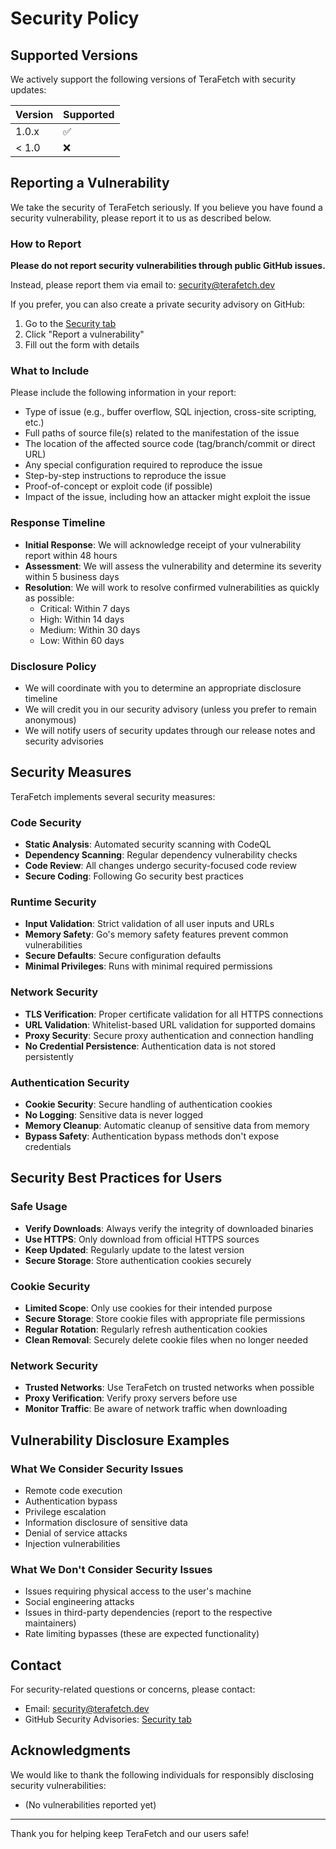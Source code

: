 # Security Policy

## Supported Versions

We actively support the following versions of TeraFetch with security updates:

| Version | Supported          |
| ------- | ------------------ |
| 1.0.x   | :white_check_mark: |
| < 1.0   | :x:                |

## Reporting a Vulnerability

We take the security of TeraFetch seriously. If you believe you have found a security vulnerability, please report it to us as described below.

### How to Report

**Please do not report security vulnerabilities through public GitHub issues.**

Instead, please report them via email to: [security@terafetch.dev](mailto:security@terafetch.dev)

If you prefer, you can also create a private security advisory on GitHub:
1. Go to the [Security tab](https://github.com/Zer0C0d3r/terafetch/security)
2. Click "Report a vulnerability"
3. Fill out the form with details

### What to Include

Please include the following information in your report:

- Type of issue (e.g., buffer overflow, SQL injection, cross-site scripting, etc.)
- Full paths of source file(s) related to the manifestation of the issue
- The location of the affected source code (tag/branch/commit or direct URL)
- Any special configuration required to reproduce the issue
- Step-by-step instructions to reproduce the issue
- Proof-of-concept or exploit code (if possible)
- Impact of the issue, including how an attacker might exploit the issue

### Response Timeline

- **Initial Response**: We will acknowledge receipt of your vulnerability report within 48 hours
- **Assessment**: We will assess the vulnerability and determine its severity within 5 business days
- **Resolution**: We will work to resolve confirmed vulnerabilities as quickly as possible:
  - Critical: Within 7 days
  - High: Within 14 days
  - Medium: Within 30 days
  - Low: Within 60 days

### Disclosure Policy

- We will coordinate with you to determine an appropriate disclosure timeline
- We will credit you in our security advisory (unless you prefer to remain anonymous)
- We will notify users of security updates through our release notes and security advisories

## Security Measures

TeraFetch implements several security measures:

### Code Security
- **Static Analysis**: Automated security scanning with CodeQL
- **Dependency Scanning**: Regular dependency vulnerability checks
- **Code Review**: All changes undergo security-focused code review
- **Secure Coding**: Following Go security best practices

### Runtime Security
- **Input Validation**: Strict validation of all user inputs and URLs
- **Memory Safety**: Go's memory safety features prevent common vulnerabilities
- **Secure Defaults**: Secure configuration defaults
- **Minimal Privileges**: Runs with minimal required permissions

### Network Security
- **TLS Verification**: Proper certificate validation for all HTTPS connections
- **URL Validation**: Whitelist-based URL validation for supported domains
- **Proxy Security**: Secure proxy authentication and connection handling
- **No Credential Persistence**: Authentication data is not stored persistently

### Authentication Security
- **Cookie Security**: Secure handling of authentication cookies
- **No Logging**: Sensitive data is never logged
- **Memory Cleanup**: Automatic cleanup of sensitive data from memory
- **Bypass Safety**: Authentication bypass methods don't expose credentials

## Security Best Practices for Users

### Safe Usage
- **Verify Downloads**: Always verify the integrity of downloaded binaries
- **Use HTTPS**: Only download from official HTTPS sources
- **Keep Updated**: Regularly update to the latest version
- **Secure Storage**: Store authentication cookies securely

### Cookie Security
- **Limited Scope**: Only use cookies for their intended purpose
- **Secure Storage**: Store cookie files with appropriate file permissions
- **Regular Rotation**: Regularly refresh authentication cookies
- **Clean Removal**: Securely delete cookie files when no longer needed

### Network Security
- **Trusted Networks**: Use TeraFetch on trusted networks when possible
- **Proxy Verification**: Verify proxy servers before use
- **Monitor Traffic**: Be aware of network traffic when downloading

## Vulnerability Disclosure Examples

### What We Consider Security Issues
- Remote code execution
- Authentication bypass
- Privilege escalation
- Information disclosure of sensitive data
- Denial of service attacks
- Injection vulnerabilities

### What We Don't Consider Security Issues
- Issues requiring physical access to the user's machine
- Social engineering attacks
- Issues in third-party dependencies (report to the respective maintainers)
- Rate limiting bypasses (these are expected functionality)

## Contact

For security-related questions or concerns, please contact:
- Email: [security@terafetch.dev](mailto:security@terafetch.dev)
- GitHub Security Advisories: [Security tab](https://github.com/Zer0C0d3r/terafetch/security)

## Acknowledgments

We would like to thank the following individuals for responsibly disclosing security vulnerabilities:

- (No vulnerabilities reported yet)

---

Thank you for helping keep TeraFetch and our users safe!